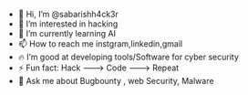 - 👋 Hi, I’m @sabarishh4ck3r
- 👀 I’m interested in hacking
- 🌱 I’m currently learning AI
- 📫 How to reach me instgram,linkedin,gmail
- 🔥 I’m good at developing tools/Software for cyber security
- ⚡ Fun fact: Hack ---> Code ---> Repeat
- 💬 Ask me about Bugbounty , web Security, Malware

<!---
sabarishh4ck3r/sabarishh4ck3r is a ✨ special ✨ repository because its `README.md` (this file) appears on your GitHub profile.
You can click the Preview link to take a look at your changes.
--->
